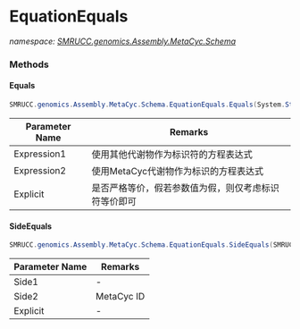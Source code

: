 ﻿# EquationEquals
_namespace: [SMRUCC.genomics.Assembly.MetaCyc.Schema](./index.md)_





### Methods

#### Equals
```csharp
SMRUCC.genomics.Assembly.MetaCyc.Schema.EquationEquals.Equals(System.String,System.String,System.Boolean)
```


|Parameter Name|Remarks|
|--------------|-------|
|Expression1|使用其他代谢物作为标识符的方程表达式|
|Expression2|使用MetaCyc代谢物作为标识的方程表达式|
|Explicit|是否严格等价，假若参数值为假，则仅考虑标识符等价即可|


#### SideEquals
```csharp
SMRUCC.genomics.Assembly.MetaCyc.Schema.EquationEquals.SideEquals(SMRUCC.genomics.ComponentModel.EquaionModel.DefaultTypes.CompoundSpecieReference[],SMRUCC.genomics.ComponentModel.EquaionModel.ICompoundSpecies[],System.Boolean)
```


|Parameter Name|Remarks|
|--------------|-------|
|Side1|-|
|Side2|MetaCyc ID|
|Explicit|-|



